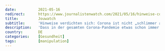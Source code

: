 ```yaml
---
date:          2021-05-16
redirect:      https://www.journalistenwatch.com/2021/05/16/hinweise-corona-grippe/
title:         Jouwatch
subtitle:      'Hinweise verdichten sich: Corona ist nicht „schlimmer als die Grippe“ – es IST die Grippe!'
description:   'Dass in der gesamten Corona-Pandemie etwas schon immer Dagewesenes, letztlich Banales zur Katastrophe gemacht wurde, davor warnten einige ...'
country:       DE
categories:    [Gesundheit]
tags:          [manipulation]
---
```

